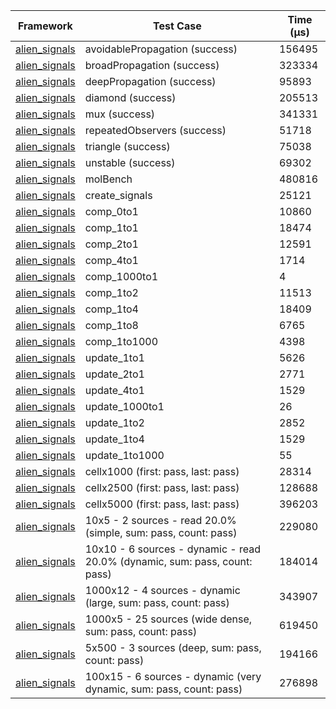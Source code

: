| Framework | Test Case | Time (μs) |
| --- | --- | --- |
| [alien_signals](https://github.com/medz/alien-signals-dart) | avoidablePropagation (success) | 156495 |
| [alien_signals](https://github.com/medz/alien-signals-dart) | broadPropagation (success) | 323334 |
| [alien_signals](https://github.com/medz/alien-signals-dart) | deepPropagation (success) | 95893 |
| [alien_signals](https://github.com/medz/alien-signals-dart) | diamond (success) | 205513 |
| [alien_signals](https://github.com/medz/alien-signals-dart) | mux (success) | 341331 |
| [alien_signals](https://github.com/medz/alien-signals-dart) | repeatedObservers (success) | 51718 |
| [alien_signals](https://github.com/medz/alien-signals-dart) | triangle (success) | 75038 |
| [alien_signals](https://github.com/medz/alien-signals-dart) | unstable (success) | 69302 |
| [alien_signals](https://github.com/medz/alien-signals-dart) | molBench | 480816 |
| [alien_signals](https://github.com/medz/alien-signals-dart) | create_signals | 25121 |
| [alien_signals](https://github.com/medz/alien-signals-dart) | comp_0to1 | 10860 |
| [alien_signals](https://github.com/medz/alien-signals-dart) | comp_1to1 | 18474 |
| [alien_signals](https://github.com/medz/alien-signals-dart) | comp_2to1 | 12591 |
| [alien_signals](https://github.com/medz/alien-signals-dart) | comp_4to1 | 1714 |
| [alien_signals](https://github.com/medz/alien-signals-dart) | comp_1000to1 | 4 |
| [alien_signals](https://github.com/medz/alien-signals-dart) | comp_1to2 | 11513 |
| [alien_signals](https://github.com/medz/alien-signals-dart) | comp_1to4 | 18409 |
| [alien_signals](https://github.com/medz/alien-signals-dart) | comp_1to8 | 6765 |
| [alien_signals](https://github.com/medz/alien-signals-dart) | comp_1to1000 | 4398 |
| [alien_signals](https://github.com/medz/alien-signals-dart) | update_1to1 | 5626 |
| [alien_signals](https://github.com/medz/alien-signals-dart) | update_2to1 | 2771 |
| [alien_signals](https://github.com/medz/alien-signals-dart) | update_4to1 | 1529 |
| [alien_signals](https://github.com/medz/alien-signals-dart) | update_1000to1 | 26 |
| [alien_signals](https://github.com/medz/alien-signals-dart) | update_1to2 | 2852 |
| [alien_signals](https://github.com/medz/alien-signals-dart) | update_1to4 | 1529 |
| [alien_signals](https://github.com/medz/alien-signals-dart) | update_1to1000 | 55 |
| [alien_signals](https://github.com/medz/alien-signals-dart) | cellx1000 (first: pass, last: pass) | 28314 |
| [alien_signals](https://github.com/medz/alien-signals-dart) | cellx2500 (first: pass, last: pass) | 128688 |
| [alien_signals](https://github.com/medz/alien-signals-dart) | cellx5000 (first: pass, last: pass) | 396203 |
| [alien_signals](https://github.com/medz/alien-signals-dart) | 10x5 - 2 sources - read 20.0% (simple, sum: pass, count: pass) | 229080 |
| [alien_signals](https://github.com/medz/alien-signals-dart) | 10x10 - 6 sources - dynamic - read 20.0% (dynamic, sum: pass, count: pass) | 184014 |
| [alien_signals](https://github.com/medz/alien-signals-dart) | 1000x12 - 4 sources - dynamic (large, sum: pass, count: pass) | 343907 |
| [alien_signals](https://github.com/medz/alien-signals-dart) | 1000x5 - 25 sources (wide dense, sum: pass, count: pass) | 619450 |
| [alien_signals](https://github.com/medz/alien-signals-dart) | 5x500 - 3 sources (deep, sum: pass, count: pass) | 194166 |
| [alien_signals](https://github.com/medz/alien-signals-dart) | 100x15 - 6 sources - dynamic (very dynamic, sum: pass, count: pass) | 276898 |
